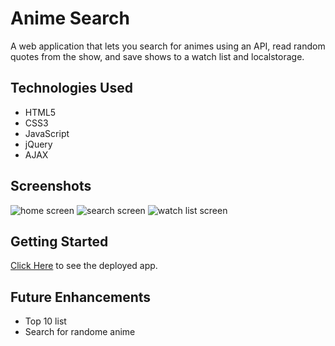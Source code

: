 # Anime Search

A web application that lets you search for animes using an API, read random quotes from the show, and save shows to a watch list and localstorage.

## Technologies Used

* HTML5
* CSS3
* JavaScript
* jQuery
* AJAX

## Screenshots

![home screen](https://i.imgur.com/ALQERdU.png)
![search screen](https://i.imgur.com/K41EAYT.png)
![watch list screen](https://i.imgur.com/FpWoO3U.png)

## Getting Started

[Click Here](https://anime-search-api.vercel.app/) to see the deployed app.

## Future Enhancements

* Top 10 list
* Search for randome anime
